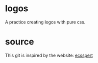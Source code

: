 # logos
A practice creating logos with pure css.

# source
This git is inspired by the website:
<a href='http://www.ecsspert.com/misc/about' target="_blank">ecsspert</a>
